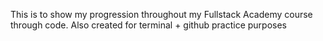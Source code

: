 This is to show my progression throughout my Fullstack Academy course through code. Also created for terminal + github practice purposes
